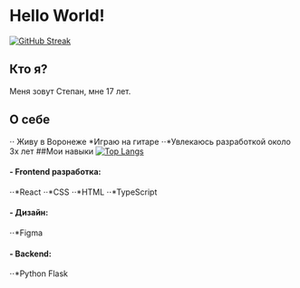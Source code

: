 # Hello World!
[![GitHub Streak](https://github-readme-streak-stats.herokuapp.com/?user=TeodorDevios&theme=merko)](https://git.io/streak-stats)
## Кто я?
Меня зовут Степан, мне 17 лет. 
## О себе
⋅⋅ Живу в Воронеже
*Играю на гитаре
⋅⋅*Увлекаюсь разработкой около 3х лет
##Мои навыки
[![Top Langs](https://github-readme-stats.vercel.app/api/top-langs/?username=TeodorDevios&theme=merko)](https://github.com/anuraghazra/github-readme-stats)
#### - Frontend разработка: 
⋅⋅*React
⋅⋅*CSS
⋅⋅*HTML
⋅⋅*TypeScript
#### - Дизайн:
⋅⋅*Figma
#### - Backend: 
⋅⋅*Python Flask
